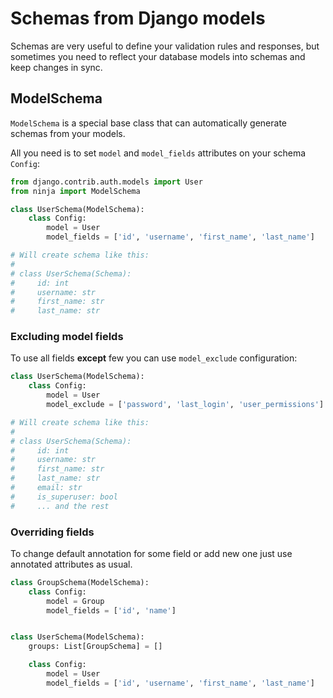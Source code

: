 # Schemas from Django models


Schemas are very useful to define your validation rules and responses, but sometimes you need to reflect your database models into schemas and keep changes in sync.

## ModelSchema 

`ModelSchema` is a special base class that can automatically generate schemas from your models.

All you need is to set `model` and `model_fields` attributes on your schema `Config`:


```Python hl_lines="2 5 6 7"
from django.contrib.auth.models import User
from ninja import ModelSchema

class UserSchema(ModelSchema):
    class Config:
        model = User
        model_fields = ['id', 'username', 'first_name', 'last_name']

# Will create schema like this:
# 
# class UserSchema(Schema):
#     id: int
#     username: str
#     first_name: str
#     last_name: str
```

### Excluding model fields

To use all fields **except** few  you can use `model_exclude` configuration:

```Python hl_lines="4"
class UserSchema(ModelSchema):
    class Config:
        model = User
        model_exclude = ['password', 'last_login', 'user_permissions']

# Will create schema like this:
# 
# class UserSchema(Schema):
#     id: int
#     username: str
#     first_name: str
#     last_name: str
#     email: str
#     is_superuser: bool
#     ... and the rest

```

### Overriding fields

To change default annotation for some field or add new one just use annotated attributes as usual. 

```Python hl_lines="1 2 3 4 8"
class GroupSchema(ModelSchema):
    class Config:
        model = Group
        model_fields = ['id', 'name']


class UserSchema(ModelSchema):
    groups: List[GroupSchema] = []

    class Config:
        model = User
        model_fields = ['id', 'username', 'first_name', 'last_name']

```
